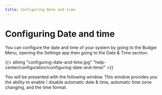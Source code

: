 ```yaml
---
title: Configuring Date and time
---
```

# Configuring Date and time

You can configure the date and time of your system by going to the Budgie Menu, opening the Settings app then going to the Date & Time section.

{{< altimg "configuring-date-and-time.jpg" "help-center/configuration/configuring-date-and-time/" >}}

You will be presented with the following window. This window provides you the ability to enable / disable automatic date & time, automatic time zone changing, and the time format.